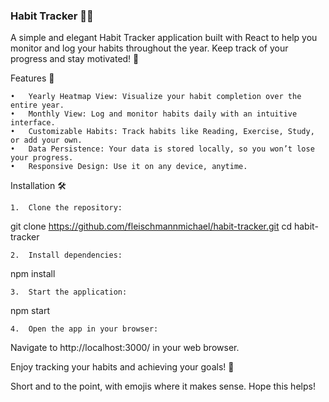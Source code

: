 ### Habit Tracker 📆✨

A simple and elegant Habit Tracker application built with React to help you monitor and log your habits throughout the year. Keep track of your progress and stay motivated! 💪

Features 🚀

	•	Yearly Heatmap View: Visualize your habit completion over the entire year.
	•	Monthly View: Log and monitor habits daily with an intuitive interface.
	•	Customizable Habits: Track habits like Reading, Exercise, Study, or add your own.
	•	Data Persistence: Your data is stored locally, so you won’t lose your progress.
	•	Responsive Design: Use it on any device, anytime.

Installation 🛠️

	1.	Clone the repository:

git clone https://github.com/fleischmannmichael/habit-tracker.git
cd habit-tracker


	2.	Install dependencies:

npm install


	3.	Start the application:

npm start


	4.	Open the app in your browser:
Navigate to http://localhost:3000/ in your web browser.

Enjoy tracking your habits and achieving your goals! 🎯

Short and to the point, with emojis where it makes sense. Hope this helps!
